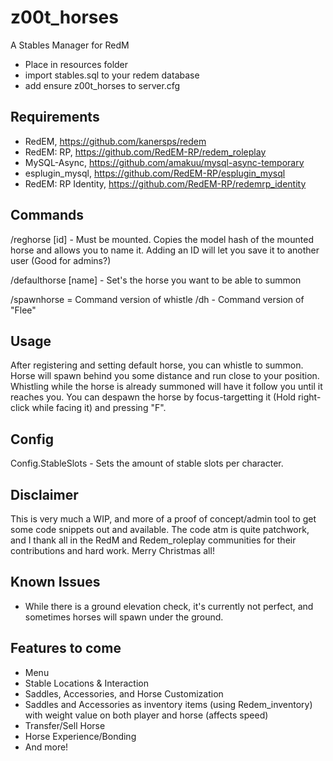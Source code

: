 # z00t_horses
A Stables Manager for RedM

* Place in resources folder
* import stables.sql to your redem database
* add ensure z00t_horses to server.cfg

Requirements
-------------
* RedEM, https://github.com/kanersps/redem
* RedEM: RP, https://github.com/RedEM-RP/redem_roleplay
* MySQL-Async, https://github.com/amakuu/mysql-async-temporary
* esplugin_mysql, https://github.com/RedEM-RP/esplugin_mysql
* RedEM: RP Identity, https://github.com/RedEM-RP/redemrp_identity

Commands
----------

/reghorse [id] - Must be mounted. Copies the model hash of the mounted horse and allows you to name it. Adding an ID will let you save it to another user (Good for admins?)

/defaulthorse [name] - Set's the horse you want to be able to summon

/spawnhorse = Command version of whistle
/dh - Command version of "Flee"


Usage
--------
After registering and setting default horse, you can whistle to summon. Horse will spawn behind you some distance and run close to your position. Whistling while the horse is already summoned will have it follow you until it reaches you. You can despawn the horse by focus-targetting it (Hold right-click while facing it) and pressing "F".


Config
--------
Config.StableSlots - Sets the amount of stable slots per character.


Disclaimer
------------
This is very much a WIP, and more of a proof of concept/admin tool to get some code snippets out and available. The code atm is quite patchwork, and I thank all in the RedM and Redem_roleplay communities for their contributions and hard work. Merry Christmas all!


Known Issues
-------------
- While there is a ground elevation check, it's currently not perfect, and sometimes horses will spawn under the ground.


Features to come
-----------------
* Menu
* Stable Locations & Interaction
* Saddles, Accessories, and Horse Customization
* Saddles and Accessories as inventory items (using Redem_inventory) with weight value on both player and horse (affects speed)
* Transfer/Sell Horse
* Horse Experience/Bonding
* And more!
